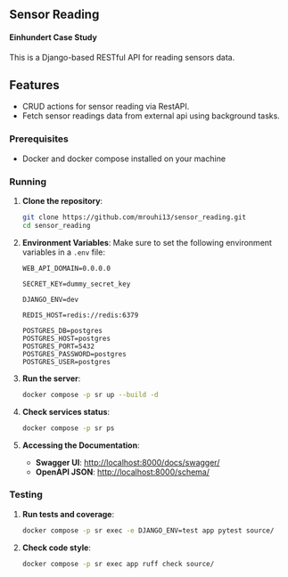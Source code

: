 ## Sensor Reading
#### Einhundert Case Study

This is a Django-based RESTful API for reading sensors data.

## Features
- CRUD actions for sensor reading via RestAPI.
- Fetch sensor readings data from external api using background tasks.

### Prerequisites

- Docker and docker compose installed on your machine

### Running

1. **Clone the repository**:
    ```bash
    git clone https://github.com/mrouhi13/sensor_reading.git
    cd sensor_reading
    ```

2. **Environment Variables**:
    Make sure to set the following environment variables in a `.env` file:
    ```
    WEB_API_DOMAIN=0.0.0.0

    SECRET_KEY=dummy_secret_key

    DJANGO_ENV=dev

    REDIS_HOST=redis://redis:6379

    POSTGRES_DB=postgres
    POSTGRES_HOST=postgres
    POSTGRES_PORT=5432
    POSTGRES_PASSWORD=postgres
    POSTGRES_USER=postgres
    ```

3. **Run the server**:
    ```bash
    docker compose -p sr up --build -d
    ```

4. **Check services status**:
    ```bash
    docker compose -p sr ps
    ```

5. **Accessing the Documentation**:
     - **Swagger UI**: [http://localhost:8000/docs/swagger/](http://localhost:8000/docs/swagger/)
     - **OpenAPI JSON**: [http://localhost:8000/schema/](http://localhost:8000/schema/)

### Testing

1. **Run tests and coverage**:
    ```bash
    docker compose -p sr exec -e DJANGO_ENV=test app pytest source/
    ```

2. **Check code style**:
    ```bash
    docker compose -p sr exec app ruff check source/
    ```
